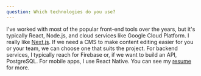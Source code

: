 ```yaml
---
question: Which technologies do you use?
---
```


I've worked with most of the popular front-end tools over the years, but it's typically React, Node.js, and cloud services like Google Cloud Platform. I really like <a href="https://nextjs.org/" class="text-blue-700 underline" target="_blank">Next.js</a>. If we need a CMS to make content editing easier for you or your team, we can choose one that suits the project. For backend services, I typically reach for Firebase or, if we want to build an API, PostgreSQL. For mobile apps, I use React Native. You can see my <a href="/resume.pdf" class="text-blue-700 underline" target="_blank">resume</a> for more.